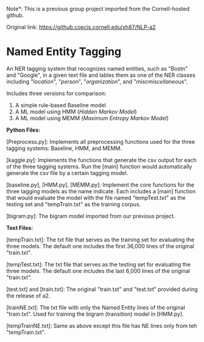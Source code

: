 Note*: This is a previous group project imported from the Cornell-hosted github. 

Original link: https://github.coecis.cornell.edu/xh87/NLP-a2


# Named Entity Tagging
 
An NER tagging system that recognizes named entities, such as "Bostn" and "Google", in a given text file and lables them as one of the NER classes including "*location*", "*person*", "*organization*", and "*miscmiscellaneous*".

Includes three versions for comparison:

1. A simple rule-based Baseline model
2. A ML model using HMM (*Hidden Markov Model*)
3. A ML model using MEMM (*Maximum Entropy Markov Model*)

**Python Files:**

[Preprocess.py]:
Implements all preprocessing functions used for the three
tagging systems: Baseline, HMM, and MEMM.

[kaggle.py]:
Implements the functions that generate the csv output for each
of the three tagging systems. Run the [main] function would automatically
generate the csv file by a certain tagging model.

[baseline.py], [HMM.py], [MEMM.py]:
Implement the core functions for the three tagging models as the name indicate.
Each includes a [main] function that would evaluate the model with the file named
"tempTest.txt" as the testing set and "tempTrain.txt" as the training corpus.

[bigram.py]:
The bigram model imported from our previous project.


**Text Files:**

[tempTrain.txt]:
The txt file that serves as the training set for evaluating the three models.
The default one includes the first 36,000 lines of the original "train.txt".

[tempTest.txt]:
The txt file that serves as the testing set for evaluating the three models.
The default one includes the last 6,000 lines of the original "train.txt".

[test.txt] and [train.txt]:
The original "train.txt" and "test.txt" provided during the release of a2.

[trainNE.txt]:
The txt file with only the Named Entity lines of the original "train.txt".
Used for training the bigram (transition) model in [HMM.py].

[tempTrainNE.txt]:
Same as above except this file has NE lines only from teh "tempTrain.txt".